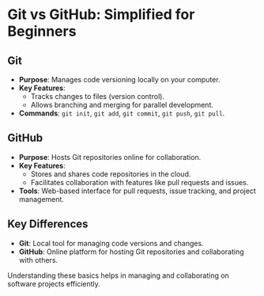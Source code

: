 # Git vs GitHub: Simplified for Beginners

## Git

- **Purpose**: Manages code versioning locally on your computer.
- **Key Features**:
  - Tracks changes to files (version control).
  - Allows branching and merging for parallel development.
- **Commands**: `git init`, `git add`, `git commit`, `git push`, `git pull`.

## GitHub

- **Purpose**: Hosts Git repositories online for collaboration.
- **Key Features**:
  - Stores and shares code repositories in the cloud.
  - Facilitates collaboration with features like pull requests and issues.
- **Tools**: Web-based interface for pull requests, issue tracking, and project management.

## Key Differences

- **Git**: Local tool for managing code versions and changes.
- **GitHub**: Online platform for hosting Git repositories and collaborating with others.

Understanding these basics helps in managing and collaborating on software projects efficiently.

